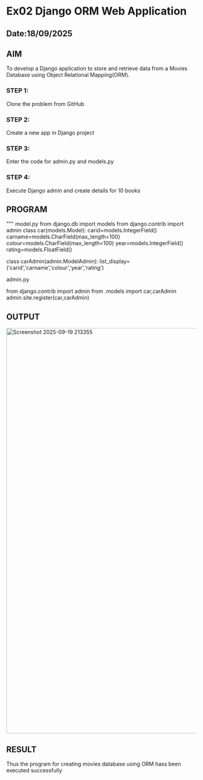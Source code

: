 # Ex02 Django ORM Web Application
## Date:18/09/2025

## AIM
To develop a Django application to store and retrieve data from a Movies Database using Object Relational Mapping(ORM).

### STEP 1:
Clone the problem from GitHub

### STEP 2:
Create a new app in Django project

### STEP 3:
Enter the code for admin.py and models.py

### STEP 4:
Execute Django admin and create details for 10 books

## PROGRAM
"""
model.py
from django.db import models
from django.contrib import admin
class car(models.Model):
    carid=models.IntegerField()
    carname=models.CharField(max_length=100)
    colour=models.CharField(max_length=100)
    year=models.IntegerField()
    rating=models.FloatField()

class carAdmin(admin.ModelAdmin):
    list_display=('carid','carname','colour','year','rating')

admin.py

from django.contrib import admin
from .models import car,carAdmin
admin.site.register(car,carAdmin)



## OUTPUT

<img width="1906" height="1072" alt="Screenshot 2025-09-19 213355" src="https://github.com/user-attachments/assets/c2c2fabb-eb41-4aee-aae0-55e937285469" />


## RESULT
Thus the program for creating movies database using ORM hass been executed successfully
